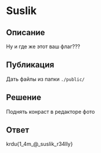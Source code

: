 # Suslik

## Описание

Ну и где же этот ваш флаг???

## Публикация

Дать файлы из папки `./public/`

## Решение

Поднять конраст в редакторе фото

## Ответ

krdu{1_4m_@_suslik_r34lly}